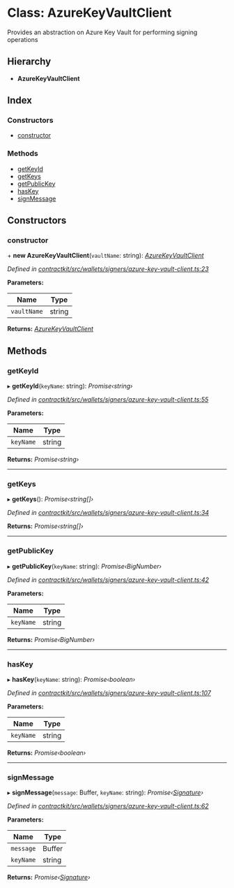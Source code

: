 # Class: AzureKeyVaultClient

Provides an abstraction on Azure Key Vault for performing signing operations

## Hierarchy

* **AzureKeyVaultClient**

## Index

### Constructors

* [constructor](_wallets_signers_azure_key_vault_client_.azurekeyvaultclient.md#constructor)

### Methods

* [getKeyId](_wallets_signers_azure_key_vault_client_.azurekeyvaultclient.md#getkeyid)
* [getKeys](_wallets_signers_azure_key_vault_client_.azurekeyvaultclient.md#getkeys)
* [getPublicKey](_wallets_signers_azure_key_vault_client_.azurekeyvaultclient.md#getpublickey)
* [hasKey](_wallets_signers_azure_key_vault_client_.azurekeyvaultclient.md#haskey)
* [signMessage](_wallets_signers_azure_key_vault_client_.azurekeyvaultclient.md#signmessage)

## Constructors

###  constructor

\+ **new AzureKeyVaultClient**(`vaultName`: string): *[AzureKeyVaultClient](_wallets_signers_azure_key_vault_client_.azurekeyvaultclient.md)*

*Defined in [contractkit/src/wallets/signers/azure-key-vault-client.ts:23](https://github.com/celo-org/celo-monorepo/blob/master/packages/contractkit/src/wallets/signers/azure-key-vault-client.ts#L23)*

**Parameters:**

Name | Type |
------ | ------ |
`vaultName` | string |

**Returns:** *[AzureKeyVaultClient](_wallets_signers_azure_key_vault_client_.azurekeyvaultclient.md)*

## Methods

###  getKeyId

▸ **getKeyId**(`keyName`: string): *Promise‹string›*

*Defined in [contractkit/src/wallets/signers/azure-key-vault-client.ts:55](https://github.com/celo-org/celo-monorepo/blob/master/packages/contractkit/src/wallets/signers/azure-key-vault-client.ts#L55)*

**Parameters:**

Name | Type |
------ | ------ |
`keyName` | string |

**Returns:** *Promise‹string›*

___

###  getKeys

▸ **getKeys**(): *Promise‹string[]›*

*Defined in [contractkit/src/wallets/signers/azure-key-vault-client.ts:34](https://github.com/celo-org/celo-monorepo/blob/master/packages/contractkit/src/wallets/signers/azure-key-vault-client.ts#L34)*

**Returns:** *Promise‹string[]›*

___

###  getPublicKey

▸ **getPublicKey**(`keyName`: string): *Promise‹BigNumber›*

*Defined in [contractkit/src/wallets/signers/azure-key-vault-client.ts:42](https://github.com/celo-org/celo-monorepo/blob/master/packages/contractkit/src/wallets/signers/azure-key-vault-client.ts#L42)*

**Parameters:**

Name | Type |
------ | ------ |
`keyName` | string |

**Returns:** *Promise‹BigNumber›*

___

###  hasKey

▸ **hasKey**(`keyName`: string): *Promise‹boolean›*

*Defined in [contractkit/src/wallets/signers/azure-key-vault-client.ts:107](https://github.com/celo-org/celo-monorepo/blob/master/packages/contractkit/src/wallets/signers/azure-key-vault-client.ts#L107)*

**Parameters:**

Name | Type |
------ | ------ |
`keyName` | string |

**Returns:** *Promise‹boolean›*

___

###  signMessage

▸ **signMessage**(`message`: Buffer, `keyName`: string): *Promise‹[Signature](_wallets_signers_azure_key_vault_client_.signature.md)›*

*Defined in [contractkit/src/wallets/signers/azure-key-vault-client.ts:62](https://github.com/celo-org/celo-monorepo/blob/master/packages/contractkit/src/wallets/signers/azure-key-vault-client.ts#L62)*

**Parameters:**

Name | Type |
------ | ------ |
`message` | Buffer |
`keyName` | string |

**Returns:** *Promise‹[Signature](_wallets_signers_azure_key_vault_client_.signature.md)›*
